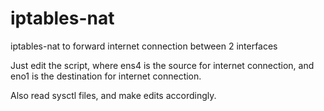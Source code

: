 # iptables-nat
iptables-nat to forward internet connection between 2 interfaces

Just edit the script, where ens4 is the source for internet connection, and eno1 is the destination for internet connection.

Also read sysctl files, and make edits accordingly.
